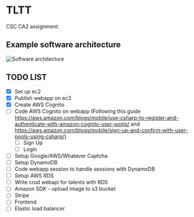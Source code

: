 # TLTT
CSC CA2 assignment.

## Example software architecture
![Software architecture](https://res.cloudinary.com/dvd8o6hhv/image/upload/v1531808613/CSC/architecture.png)

## TODO LIST

- [x] Set up ec2
- [x] Publish webapp on ec2
- [x] Create AWS Cognito
- [ ] Code AWS Cognito on webapp (Following this guide https://aws.amazon.com/blogs/mobile/use-csharp-to-register-and-authenticate-with-amazon-cognito-user-pools/ and https://aws.amazon.com/blogs/mobile/sign-up-and-confirm-with-user-pools-using-csharp/)
  - [ ] Sign Up
  - [ ] Login
- [ ] Setup Google/AWS/Whatever Captcha
- [ ] Setup DynamoDB
- [ ] Code webapp session to handle sessions with DynamoDB
- [ ] Setup AWS RDS
- [ ] Write crud webapi for talents with RDS
- [ ] Amazon SDK - upload image to s3 bucket
- [ ] Stripe
- [ ] Frontend
- [ ] Elastic load balancer
